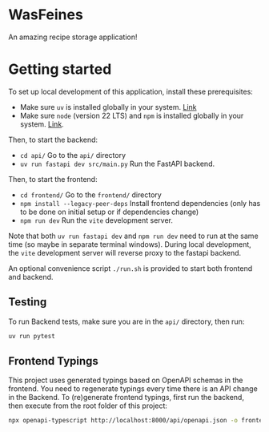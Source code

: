 WasFeines
=========

An amazing recipe storage application!

# Getting started

To set up local development of this application, install these prerequisites:

* Make sure `uv` is installed globally in your system. [Link](https://docs.astral.sh/uv/)
* Make sure `node` (version 22 LTS) and `npm` is installed globally in your system. [Link](https://docs.npmjs.com/downloading-and-installing-node-js-and-npm).

Then, to start the backend:

* `cd api/` Go to the `api/` directory
* `uv run fastapi dev src/main.py` Run the FastAPI backend.

Then, to start the frontend:

* `cd frontend/` Go to the `frontend/` directory
* `npm install --legacy-peer-deps` Install frontend dependencies (only has to be done on initial setup or if dependencies change)
* `npm run dev` Run the `vite` development server.

Note that both `uv run fastapi dev` and `npm run dev` need to run at the same time (so maybe in separate terminal windows). During local development, the `vite` development server will reverse proxy to the fastapi backend.

An optional convenience script `./run.sh` is provided to start both frontend and backend.

## Testing

To run Backend tests, make sure you are in the `api/` directory, then run:

```bash
uv run pytest
```

## Frontend Typings

This project uses generated typings based on OpenAPI schemas in the frontend. You need to regenerate typings every time there is an API change in the Backend. To (re)generate frontend typings, first run the backend, then execute from the root folder of this project:

```bash
npx openapi-typescript http://localhost:8000/api/openapi.json -o frontend/src/api/schema.d.ts
```
